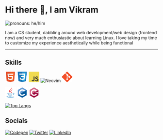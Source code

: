 # Hi there 👋, I am Vikram
<img src="https://img.shields.io/badge/pronoun-he%2Fhim-blue?style=flat-square" alt="pronouns: he/him" />

I am a CS student, dabbling around web development/web design (frontend now) and very much enthusiastic about learning Linux. I love taking my time to customize my experience aesthetically while being functional

---

## Skills
<img src="https://raw.githubusercontent.com/devicons/devicon/master/icons/html5/html5-original.svg" width="35" height="35" alt="HTML" />  <img src="https://raw.githubusercontent.com/devicons/devicon/master/icons/css3/css3-original.svg" width="35" height="35" alt="CSS" />  <img src="https://raw.githubusercontent.com/devicons/devicon/master/icons/javascript/javascript-original.svg" width="35" height="35" alt="Javascript" />  <img src="https://upload.wikimedia.org/wikipedia/commons/3/3a/Neovim-mark.svg" width="35" height="35" alt="Neovim" />  <img src="https://raw.githubusercontent.com/devicons/devicon/master/icons/git/git-original.svg" width="35" height="35" alt="Git" />

<img src="https://raw.githubusercontent.com/devicons/devicon/master/icons/java/java-original.svg" width="35" height="35" alt="Java" />  <img src="https://raw.githubusercontent.com/devicons/devicon/master/icons/c/c-original.svg" width="35" height="35" alt="C" />  <img src="https://raw.githubusercontent.com/devicons/devicon/master/icons/cplusplus/cplusplus-original.svg" width="35" height="35" alt="C++" />

[![Top Langs](https://github-readme-stats.vercel.app/api/top-langs/?username=Vikram-Hegde&layout=compact&theme=github_dark)]()

## Socials

[![Codepen](https://img.shields.io/badge/codepen-white?&style=for-the-badge&logo=codepen&logoColor=black)](https://codepen.io/vikramcodes) [![Twitter](https://img.shields.io/badge/-twitter-white?style=for-the-badge&logo=twitter)](https://twitter.com/VikramCodes) [![LinkedIn](https://img.shields.io/badge/-linkedin-white?style=for-the-badge&logo=linkedin&logoColor=blue)](https://www.linkedin.com/in/vikramcodes/)



<!--
**Vikram-Hegde/Vikram-Hegde** is a ✨ _special_ ✨ repository because its `README.md` (this file) appears on your GitHub profile.

Here are some ideas to get you started:

- 🔭 I’m currently working on ...
- 🌱 I’m currently learning ...
- 👯 I’m looking to collaborate on ...
- 🤔 I’m looking for help with ...
- 💬 Ask me about ...
- 📫 How to reach me: ...
- 😄 Pronouns: ...
- ⚡ Fun fact: ...
-->
